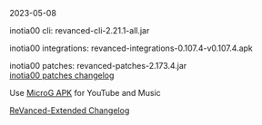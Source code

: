 2023-05-08
  
inotia00 cli: revanced-cli-2.21.1-all.jar  

inotia00 integrations: revanced-integrations-0.107.4-v0.107.4.apk  

inotia00 patches: revanced-patches-2.173.4.jar  
[inotia00 patches changelog](https://github.com/inotia00/revanced-patches/releases/tag/v2.173.4)  

Use [MicroG APK](https://github.com/inotia00/VancedMicroG/releases/latest/download/microg.apk) for YouTube and Music

[ReVanced-Extended Changelog](https://github.com/Kingsmanvn-Official/ReVanced-Extended/blob/main/changelog.md)
